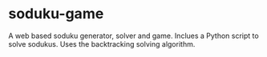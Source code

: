 # soduku-game
A web based soduku generator, solver and game. Inclues a Python script to solve sodukus. Uses the backtracking solving algorithm.
